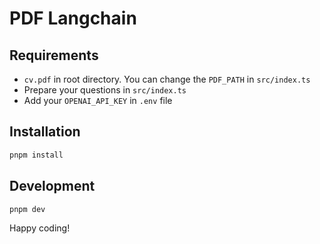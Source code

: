 # PDF Langchain

## Requirements
- `cv.pdf` in root directory. You can change the `PDF_PATH` in `src/index.ts`
- Prepare your questions in `src/index.ts`
- Add your `OPENAI_API_KEY` in `.env` file

## Installation
```sh
pnpm install
```



## Development
```sh
pnpm dev
```

Happy coding!

